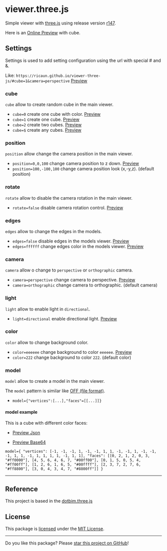 # viewer.three.js

Simple viewer with [three.js](https://github.com/mrdoob/three.js) using release version [r147](https://github.com/mrdoob/three.js/releases/tag/r147).

Here is an [Online Preview](https://ricaun.github.io/viewer-three-js/#cube=1) with cube.

## Settings

Settings is used to add setting configuration using the url with special # and &.

Like: `https://ricaun.github.io/viewer-three-js/#cube=1&camera=perspective` [Preview](https://ricaun.github.io/viewer-three-js/#cube=1&camera=perspective)

### cube

`cube` allow to create random cube in the main viewer.
* `cube=0` create one cube with color. [Preview](https://ricaun.github.io/viewer-three-js/#cube=0)
* `cube=1` create one cube. [Preview](https://ricaun.github.io/viewer-three-js/#cube=1)
* `cube=2` create two cubes. [Preview](https://ricaun.github.io/viewer-three-js/#cube=2)
* `cube=$` create any cubes. [Preview](https://ricaun.github.io/viewer-three-js/#cube=5)

### position

`position` allow change the camera position in the main viewer.

* `position=0,0,100` change camera position to z down. [Preview](https://ricaun.github.io/viewer-three-js/#cube=1&position=0,0,100)
* `position=100,-100,100` change camera position look (x,-y,z). (default position)

### rotate

`rotate` allow to disable the camera rotation in the main viewer. 

* `rotate=false` disable camera rotation control. [Preview](https://ricaun.github.io/viewer-three-js/#cube=1&rotate=false)

### edges

`edges` allow to change the edges in the models.

* `edges=false` disable edges in the models viewer. [Preview](https://ricaun.github.io/viewer-three-js/#cube=1&edges=false)
* `edges=ffffff` change edges color in the models viewer. [Preview](https://ricaun.github.io/viewer-three-js/#cube=0&edges=ffffff)

### camera

`camera` allow o change to `perspective` or `orthographic` camera.

* `camera=perspective` change camera to perspective. [Preview](https://ricaun.github.io/viewer-three-js/#cube=1&camera=perspective)
* `camera=orthographic` change camera to orthographic. (default camera)

### light

`light` allow to enable light in `directional`.

* `light=directional` enable directional light. [Preview](https://ricaun.github.io/viewer-three-js/#cube=0&light=directional)

### color

`color` allow to change background color.

* `color=eeeeee` change background to color `eeeeee`. [Preview](https://ricaun.github.io/viewer-three-js/#cube=1&color=eeeeee)
* `color=222` change background to color `222`. (default color)

### model

`model` allow to create a model in the main viewer.

The `model` pattern is similar like [OFF (file format)](https://en.wikipedia.org/wiki/OFF_(file_format)).

* `model={"vertices":[...],"faces"=[[...]]}`

#### model example

This is a cube with different color faces: 

* [Preview Json](https://ricaun.github.io/viewer-three-js/#model={%20%22vertices%22:%20[-1,%20-1,%20-1,%201,%20-1,%20-1,%201,%201,%20-1,%20-1,%201,%20-1,%20-1,%20-1,%201,%201,%20-1,%201,%201,%201,%201,%20-1,%201,%201],%20%22faces%22:%20[[0,%202,%201,%202,%200,%203,%20%22#ff0000%22],%20[4,%205,%206,%204,%206,%207,%20%22#00ff00%22],%20[0,%201,%205,%200,%205,%204,%20%22#ff00ff%22],%20[1,%202,%206,%201,%206,%205,%20%22#00ffff%22],%20[2,%203,%207,%202,%207,%206,%20%22#ff8800%22],%20[3,%200,%204,%203,%204,%207,%20%22#8800ff%22]]%20})

* [Preview Base64](https://ricaun.github.io/viewer-three-js/index.html#model=eyAidmVydGljZXMiOiBbLTEsIC0xLCAtMSwgMSwgLTEsIC0xLCAxLCAxLCAtMSwgLTEsIDEsIC0xLCAtMSwgLTEsIDEsIDEsIC0xLCAxLCAxLCAxLCAxLCAtMSwgMSwgMV0sICJmYWNlcyI6IFtbMCwgMiwgMSwgMiwgMCwgMywgIiNmZjAwMDAiXSwgWzQsIDUsIDYsIDQsIDYsIDcsICIjMDBmZjAwIl0sIFswLCAxLCA1LCAwLCA1LCA0LCAiI2ZmMDBmZiJdLCBbMSwgMiwgNiwgMSwgNiwgNSwgIiMwMGZmZmYiXSwgWzIsIDMsIDcsIDIsIDcsIDYsICIjZmY4ODAwIl0sIFszLCAwLCA0LCAzLCA0LCA3LCAiIzg4MDBmZiJdXSB9)

```
model={ "vertices": [-1, -1, -1, 1, -1, -1, 1, 1, -1, -1, 1, -1, -1, -1, 1, 1, -1, 1, 1, 1, 1, -1, 1, 1], "faces": [[0, 2, 1, 2, 0, 3, "#ff0000"], [4, 5, 6, 4, 6, 7, "#00ff00"], [0, 1, 5, 0, 5, 4, "#ff00ff"], [1, 2, 6, 1, 6, 5, "#00ffff"], [2, 3, 7, 2, 7, 6, "#ff8800"], [3, 0, 4, 3, 4, 7, "#8800ff"]] }
```

--- 

## Reference

This project is based in the [dotbim.three.js](https://github.com/ricaun/dotbim.three.js)

## License

This package is [licensed](LICENSE) under the [MIT License](https://en.wikipedia.org/wiki/MIT_License).

---

Do you like this package? Please [star this project on GitHub](../../stargazers)!
